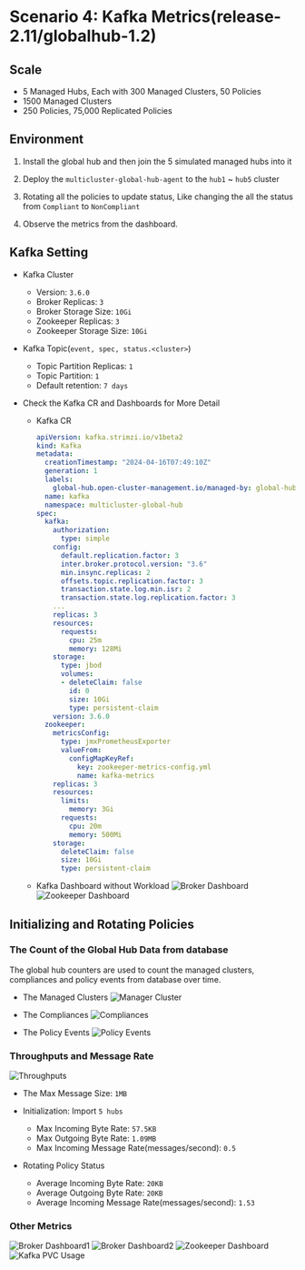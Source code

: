 # Scenario 4: Kafka Metrics(release-2.11/globalhub-1.2)

## Scale

- 5 Managed Hubs, Each with 300 Managed Clusters, 50 Policies
- 1500 Managed Clusters
- 250 Policies, 75,000 Replicated Policies

## Environment

1. Install the global hub and then join the 5 simulated managed hubs into it

2. Deploy the `multicluster-global-hub-agent` to the `hub1` ~ `hub5` cluster

3. Rotating all the policies to update status, Like changing the all the status from `Compliant` to `NonCompliant`

4. Observe the metrics from the dashboard.

## Kafka Setting

- Kafka Cluster
  - Version: `3.6.0`
  - Broker Replicas: `3`
  - Broker Storage Size: `10Gi`
  - Zookeeper Replicas: `3`
  - Zookeeper Storage Size: `10Gi`

- Kafka Topic(`event, spec, status.<cluster>`)
  - Topic Partition Replicas: `1`
  - Topic Partition: `1`
  - Default retention: `7 days`

- Check the Kafka CR and Dashboards for More Detail
  - Kafka CR

    ```yaml
    apiVersion: kafka.strimzi.io/v1beta2
    kind: Kafka
    metadata:
      creationTimestamp: "2024-04-16T07:49:10Z"
      generation: 1
      labels:
        global-hub.open-cluster-management.io/managed-by: global-hub
      name: kafka
      namespace: multicluster-global-hub
    spec:
      kafka:
        authorization:
          type: simple
        config:
          default.replication.factor: 3
          inter.broker.protocol.version: "3.6"
          min.insync.replicas: 2
          offsets.topic.replication.factor: 3
          transaction.state.log.min.isr: 2
          transaction.state.log.replication.factor: 3
        ...
        replicas: 3
        resources:
          requests:
            cpu: 25m
            memory: 128Mi
        storage:
          type: jbod
          volumes:
          - deleteClaim: false
            id: 0
            size: 10Gi
            type: persistent-claim
        version: 3.6.0
      zookeeper:
        metricsConfig:
          type: jmxPrometheusExporter
          valueFrom:
            configMapKeyRef:
              key: zookeeper-metrics-config.yml
              name: kafka-metrics
        replicas: 3
        resources:
          limits:
            memory: 3Gi
          requests:
            cpu: 20m
            memory: 500Mi
        storage:
          deleteClaim: false
          size: 10Gi
          type: persistent-claim
    ```

  - Kafka Dashboard without Workload
  ![Broker Dashboard](./images/4-kafka-broker-dashboard-0.gif)
  ![Zookeeper Dashboard](./images/4-kafka-zookeeper-dashboard-0.png)

## Initializing and Rotating Policies

### The Count of the Global Hub Data from database

The global hub counters are used to count the managed clusters, compliances and policy events from database over time. 

- The Managed Clusters
![Manager Cluster](./images/4-count-initialization.png)

- The Compliances
![Compliances](./images/4-count-compliance.png)

- The Policy Events
![Policy Events](./images/4-count-event.png)

### Throughputs and Message Rate

![Throughputs](./images/4-kafka-throughputs.png)

- The Max Message Size: `1MB`

- Initialization: Import `5 hubs`

  - Max Incoming Byte Rate: `57.5KB`
  - Max Outgoing Byte Rate: `1.09MB`
  - Max Incoming Message Rate(messages/second): `0.5`

- Rotating Policy Status

  - Average Incoming Byte Rate: `20KB`
  - Average Outgoing Byte Rate: `20KB`
  - Average Incoming Message Rate(messages/second): `1.53`


### Other Metrics

![Broker Dashboard1](./images/4-kafka-broker-dashboard-1.1.png)
![Broker Dashboard2](./images/4-kafka-broker-dashboard-1.2.png)
![Zookeeper Dashboard](./images/4-kafka-zookeeper-dashboard-0.png)
![Kafka PVC Usage](./images/4-global-hub-kafka-pvc-usage.png)
